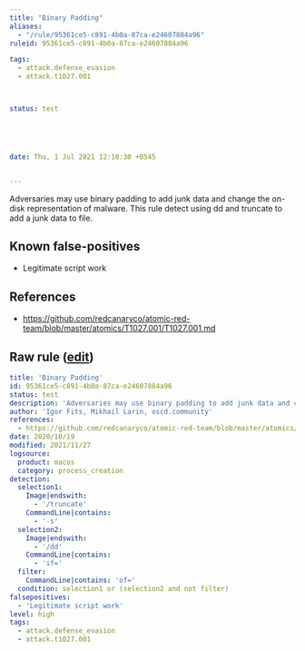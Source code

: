 ```yaml
---
title: "Binary Padding"
aliases:
  - "/rule/95361ce5-c891-4b0a-87ca-e24607884a96"
ruleid: 95361ce5-c891-4b0a-87ca-e24607884a96

tags:
  - attack.defense_evasion
  - attack.t1027.001



status: test





date: Thu, 1 Jul 2021 12:18:30 +0545


---
```


Adversaries may use binary padding to add junk data and change the on-disk representation of malware. This rule detect using dd and truncate to add a junk data to file.

<!--more-->


## Known false-positives

* Legitimate script work



## References

* https://github.com/redcanaryco/atomic-red-team/blob/master/atomics/T1027.001/T1027.001.md


## Raw rule ([edit](https://github.com/SigmaHQ/sigma/edit/master/rules/linux/macos/process_creation/proc_creation_macos_binary_padding.yml))
```yaml
title: 'Binary Padding'
id: 95361ce5-c891-4b0a-87ca-e24607884a96
status: test
description: 'Adversaries may use binary padding to add junk data and change the on-disk representation of malware. This rule detect using dd and truncate to add a junk data to file.'
author: 'Igor Fits, Mikhail Larin, oscd.community'
references:
  - https://github.com/redcanaryco/atomic-red-team/blob/master/atomics/T1027.001/T1027.001.md
date: 2020/10/19
modified: 2021/11/27
logsource:
  product: macos
  category: process_creation
detection:
  selection1:
    Image|endswith:
      - '/truncate'
    CommandLine|contains:
      - '-s'
  selection2:
    Image|endswith:
      - '/dd'
    CommandLine|contains:
      - 'if='
  filter:
    CommandLine|contains: 'of='
  condition: selection1 or (selection2 and not filter)
falsepositives:
  - 'Legitimate script work'
level: high
tags:
  - attack.defense_evasion
  - attack.t1027.001

```
